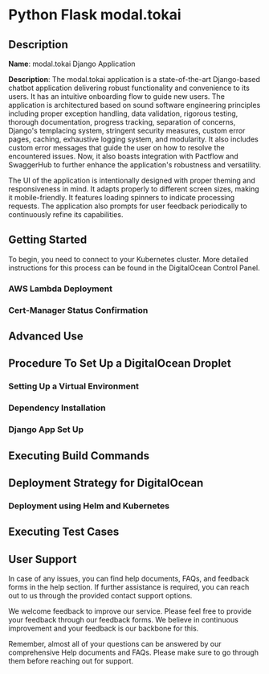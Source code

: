 # Python Flask modal.tokai

## Description

**Name**: modal.tokai Django Application

**Description**: The modal.tokai application is a state-of-the-art Django-based chatbot application delivering robust functionality and convenience to its users. It has an intuitive onboarding flow to guide new users. The application is architectured based on sound software engineering principles including proper exception handling, data validation, rigorous testing, thorough documentation, progress tracking, separation of concerns, Django's templacing system, stringent security measures, custom error pages, caching, exhaustive logging system, and modularity. It also includes custom error messages that guide the user on how to resolve the encountered issues. Now, it also boasts integration with Pactflow and SwaggerHub to further enhance the application's robustness and versatility.

The UI of the application is intentionally designed with proper theming and responsiveness in mind. It adapts properly to different screen sizes, making it mobile-friendly. It features loading spinners to indicate processing requests. The application also prompts for user feedback periodically to continuously refine its capabilities.

## Getting Started

To begin, you need to connect to your Kubernetes cluster. More detailed instructions for this process can be found in the DigitalOcean Control Panel.

### AWS Lambda Deployment
<!--- Existing content here --->

### Cert-Manager Status Confirmation
<!--- Existing content here --->

## Advanced Use 
<!--- Existing content here --->

## Procedure To Set Up a DigitalOcean Droplet
<!--- Existing content here --->

### Setting Up a Virtual Environment
<!--- Existing content here --->

### Dependency Installation
<!--- Existing content here --->

### Django App Set Up
<!--- Existing content here --->

## Executing Build Commands
<!--- Existing content here --->

## Deployment Strategy for DigitalOcean
<!--- Existing content here --->

### Deployment using Helm and Kubernetes
<!--- Existing content here --->

## Executing Test Cases
<!--- Existing content here --->

## User Support

In case of any issues, you can find help documents, FAQs, and feedback forms in the help section. If further assistance is required, you can reach out to us through the provided contact support options.

We welcome feedback to improve our service. Please feel free to provide your feedback through our feedback forms. We believe in continuous improvement and your feedback is our backbone for this.

Remember, almost all of your questions can be answered by our comprehensive Help documents and FAQs. Please make sure to go through them before reaching out for support.
